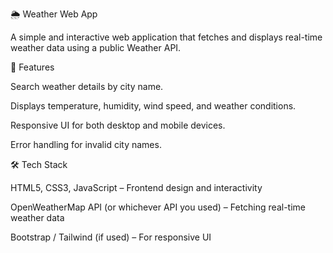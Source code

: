 🌦️ Weather Web App

A simple and interactive web application that fetches and displays real-time weather data using a public Weather API.

🚀 Features

Search weather details by city name.

Displays temperature, humidity, wind speed, and weather conditions.

Responsive UI for both desktop and mobile devices.

Error handling for invalid city names.

🛠️ Tech Stack

HTML5, CSS3, JavaScript – Frontend design and interactivity

OpenWeatherMap API (or whichever API you used) – Fetching real-time weather data

Bootstrap / Tailwind (if used) – For responsive UI
